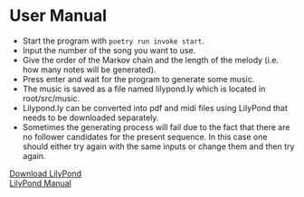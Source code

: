# User Manual
- Start the program with `poetry run invoke start`.
- Input the number of the song you want to use.
- Give the order of the Markov chain and the length of the melody (i.e. how many notes will be generated).
- Press enter and wait for the program to generate some music.
- The music is saved as a file named lilypond.ly which is located in root/src/music.
- Lilypond.ly can be converted into pdf and midi files using LilyPond that needs to be downloaded separately.
- Sometimes the generating process will fail due to the fact that there are no follower candidates for the present sequence. In this case one should either try again with the same inputs or change them and then try again.

[Download LilyPond](http://lilypond.org/download.html)  
[LilyPond Manual](https://lilypond.org/doc/v2.22/Documentation/web/manuals.html)
